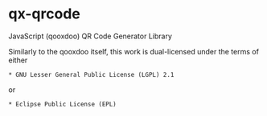 # qx-qrcode
JavaScript (qooxdoo) QR Code Generator Library

Similarly to the qooxdoo itself, this work is dual-licensed under the terms
of either

    * GNU Lesser General Public License (LGPL) 2.1

or

    * Eclipse Public License (EPL)
